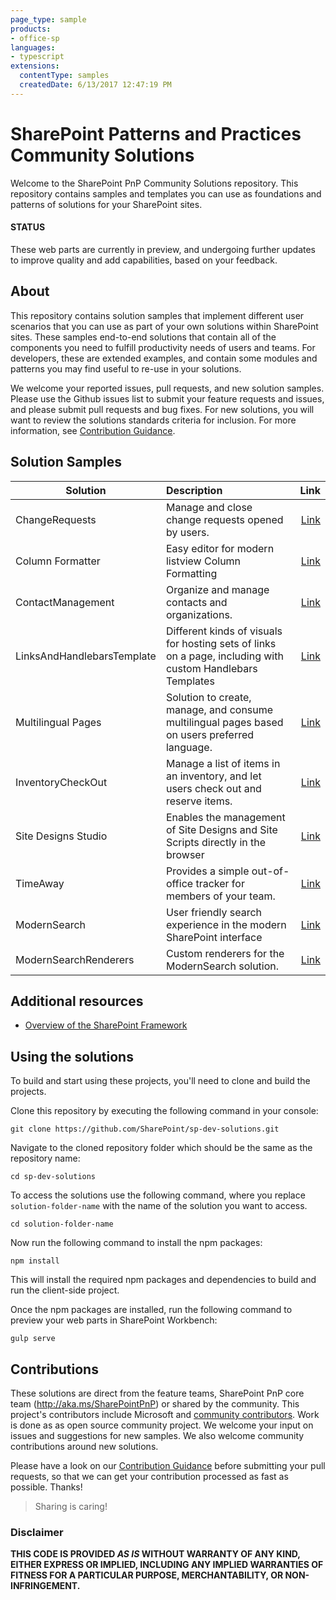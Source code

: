 ```yaml
---
page_type: sample
products:
- office-sp
languages:
- typescript
extensions:
  contentType: samples
  createdDate: 6/13/2017 12:47:19 PM
---
```


# SharePoint Patterns and Practices Community Solutions

Welcome to the SharePoint PnP Community Solutions repository. This repository contains samples and templates you can use as foundations and patterns of solutions for your SharePoint sites.

#### STATUS

These web parts are currently in preview, and undergoing further updates to improve quality and add capabilities, based on your feedback.
  
## About

This repository contains solution samples that implement different user scenarios that you can use as part of your own solutions within SharePoint sites.  These samples end-to-end solutions that contain all of the components you need to fulfill productivity needs of users and teams.  For developers, these are extended examples, and contain some modules and patterns you may find useful to re-use in your solutions.

We welcome your reported issues, pull requests, and new solution samples. Please use the Github issues list to submit your feature requests and issues, and please submit pull requests and bug fixes.  For new solutions, you will want to review the solutions standards criteria for inclusion.  For more information, see [Contribution Guidance](./.github/CONTRIBUTING.md).

## Solution Samples

| Solution           | Description                                                                        | Link  |
| ------------------ |:-----------------------------------------------------------------------------------| -----:|
| ChangeRequests     | Manage and close change requests opened by users.                                  | [Link](./solutions/ChangeRequests/README.md) |
| Column Formatter | Easy editor for modern listview Column Formatting | [Link](./solutions/ColumnFormatter/README.md) |
| ContactManagement  | Organize and manage contacts and organizations.                                    | [Link](./solutions/ContactManagement/README.md) |
| LinksAndHandlebarsTemplate  | Different kinds of visuals for hosting sets of links on a page, including with custom Handlebars Templates | [Link](./solutions/LinksAndHandlebarsTemplate/README.md) | 
| Multilingual Pages  | Solution to create, manage, and consume multilingual pages based on users preferred language. | [Link](./solutions/MultilingualPages/README.md) | 
| InventoryCheckOut  | Manage a list of items in an inventory, and let users check out and reserve items. | [Link](./solutions/InventoryCheckOut/README.md) | 
| Site Designs Studio | Enables the management of Site Designs and Site Scripts directly in the browser | [Link](./solutions/SiteDesignsStudio/README.md) |
| TimeAway           | Provides a simple out-of-office tracker for members of your team.                  | [Link](./solutions/TimeAway/README.md) | 
| ModernSearch       | User friendly search experience in the modern SharePoint interface              | [Link](./solutions/ModernSearch/react-search-refiners/README.md) | 
| ModernSearchRenderers          | Custom renderers for the ModernSearch solution.      | [Link](./solutions/ModernSearch/react-search-refiners-renderer/README.md) | 
 
## Additional resources

* [Overview of the SharePoint Framework](http://dev.office.com/sharepoint/docs/spfx/sharepoint-framework-overview)

## Using the solutions

To build and start using these projects, you'll need to clone and build the projects.

Clone this repository by executing the following command in your console:

```
git clone https://github.com/SharePoint/sp-dev-solutions.git
```

Navigate to the cloned repository folder which should be the same as the repository name:

```
cd sp-dev-solutions
```

To access the solutions use the following command, where you replace `solution-folder-name` with the name of the solution you want to access.

```
cd solution-folder-name

```

Now run the following command to install the npm packages:

```
npm install
```

This will install the required npm packages and dependencies to build and run the client-side project.


Once the npm packages are installed, run the following command to preview your web parts in SharePoint Workbench:

```
gulp serve
```

## Contributions

These solutions are direct from the feature teams, SharePoint PnP core team (http://aka.ms/SharePointPnP) or shared by the community. This project's contributors include Microsoft and [community contributors](Contributors.md). Work is done as as open source community project. We welcome your input on issues and suggestions for new samples. We also welcome community contributions around new solutions. 

Please have a look on our [Contribution Guidance](./.github/CONTRIBUTING.md) before submitting your pull requests, so that we can get your contribution processed as fast as possible. Thanks!


> Sharing is caring!



### Disclaimer
**THIS CODE IS PROVIDED *AS IS* WITHOUT WARRANTY OF ANY KIND, EITHER EXPRESS OR IMPLIED, INCLUDING ANY IMPLIED WARRANTIES OF FITNESS FOR A PARTICULAR PURPOSE, MERCHANTABILITY, OR NON-INFRINGEMENT.**
